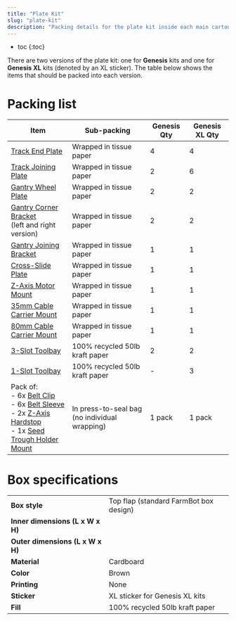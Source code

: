 ```yaml
---
title: "Plate Kit"
slug: "plate-kit"
description: "Packing details for the plate kit inside each main carton"
---
```


* toc
{:toc}

There are two versions of the plate kit: one for **Genesis** kits and one for **Genesis XL** kits (denoted by an <span class="fb-xl-sticker">XL</span> sticker). The table below shows the items that should be packed into each version.

# Packing list

|Item|Sub-packing|Genesis Qty|Genesis XL Qty|
|----|-----------|-----------|--------------|
|[Track End Plate](../../bom/plates-and-brackets/track-end-plate.md)|Wrapped in tissue paper|4|4
|[Track Joining Plate](../../bom/plates-and-brackets/track-joining-plate.md)|Wrapped in tissue paper|2|6
|[Gantry Wheel Plate](../../bom/plates-and-brackets/gantry-wheel-plate.md)|Wrapped in tissue paper|2|2
|[Gantry Corner Bracket](../../bom/plates-and-brackets/gantry-corner-bracket.md)<br>(left and right version)|Wrapped in tissue paper|2|2
|[Gantry Joining Bracket](../../bom/plates-and-brackets/gantry-joining-bracket.md)|Wrapped in tissue paper|1|1
|[Cross-Slide Plate](../../bom/plates-and-brackets/cross-slide-plate.md)|Wrapped in tissue paper|1|1
|[Z-Axis Motor Mount](../../bom/plates-and-brackets/z-axis-motor-mount.md)|Wrapped in tissue paper|1|1
|[35mm Cable Carrier Mount](../../bom/plates-and-brackets/cable-carrier-mount-35mm.md)|Wrapped in tissue paper|1|1
|[80mm Cable Carrier Mount](../../bom/plates-and-brackets/cable-carrier-mount-80mm.md)|Wrapped in tissue paper|1|1
|[3-Slot Toolbay](../../bom/plates-and-brackets/toolbay.md)|100% recycled 50lb kraft paper|2|2
|[1-Slot Toolbay](../../bom/plates-and-brackets/toolbay.md)|100% recycled 50lb kraft paper|-|3
|Pack of:<br>- 6x [Belt Clip](../../bom/plates-and-brackets/belt-clip.md)<br>- 6x [Belt Sleeve](../../bom/drivetrain/belt-sleeve.md)<br>- 2x [Z-Axis Hardstop](../../bom/plates-and-brackets/z-axis-hardstop.md)<br>- 1x [Seed Trough Holder Mount](../../bom/plates-and-brackets/seed-trough-holder-mount.md)|In press-to-seal bag (no individual wrapping)|1 pack|1 pack

# Box specifications

|                                |                              |
|--------------------------------|------------------------------|
|**Box style**                   |Top flap (standard FarmBot box design)
|**Inner dimensions (L x W x H)**|
|**Outer dimensions (L x W x H)**|
|**Material**                    |Cardboard
|**Color**                       |Brown
|**Printing**                    |None
|**Sticker**                     |<span class="fb-xl-sticker">XL</span> sticker for Genesis XL kits
|**Fill**                        |100% recycled 50lb kraft paper

